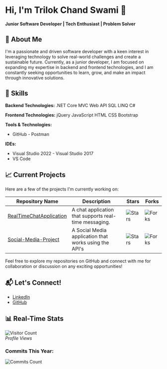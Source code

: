 # Hi, I'm Trilok Chand Swami 👋

**Junior Software Developer | Tech Enthusiast | Problem Solver**

## 🚀 About Me
I'm a passionate and driven software developer with a keen interest in leveraging technology to solve real-world challenges and create a sustainable future. Currently, as a junior developer, I am focused on expanding my expertise in backend and frontend technologies, and I am constantly seeking opportunities to learn, grow, and make an impact through innovative solutions.

## 🔧 Skills

**Backend Technologies:**
 .NET Core      MVC
 Web API        SQL
 LINQ           C#

**Frontend Technologies:**
 jQuery     JavaScript
 HTML     CSS     Bootstrap

**Tools & Technologies:**
- GitHub - Postman

**IDEs:**
- Visual Studio 2022 - Visual Studio 2017
- VS Code

## 📈 Current Projects
Here are a few of the projects I'm currently working on:

| Repository Name | Description | Stars | Forks |
|------------------|-------------|-------|-------|
| [RealTimeChatApplication](https://github.com/triilok10/RealTimeChatApplication) | A chat application that supports real-time messaging. | ![Stars](https://img.shields.io/github/stars/triilok10/RealTimeChatApplication?style=social) | ![Forks](https://img.shields.io/github/forks/triilok10/RealTimeChatApplication?style=social) |
| [Social-Media-Project](https://github.com/triilok10/Social-Media-Project) |A Social Media application that works using the API's| ![Stars](https://img.shields.io/github/stars/triilok10/Social-Media-Project?style=social) | ![Forks](https://img.shields.io/github/forks/triilok10/Social-Media-Project?style=social) |

Feel free to explore my repositories on GitHub and connect with me for collaboration or discussion on any exciting opportunities!

## 📬 Let's Connect!
- [LinkedIn](https://www.linkedin.com/in/triilok10)
- [GitHub](https://github.com/triilok10)

## 📊 Real-Time Stats

![Visitor Count](https://komarev.com/ghpvc/?username=triilok10)  
*Profile Views*

### Commits This Year:
![Commits Count](https://badges.pufler.dev/commits/yearly/triilok10)

